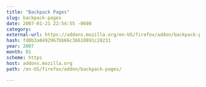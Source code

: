 ```yaml
---
title: "Backpack Pages"
slug: backpack-pages
date: 2007-01-21 22:54:55 -0600
category: 
external-url: https://addons.mozilla.org/en-US/firefox/addon/backpack-pages/
hash: fd0b3a8492967bb66c36610891c28231
year: 2007
month: 01
scheme: https
host: addons.mozilla.org
path: /en-US/firefox/addon/backpack-pages/

---
```



